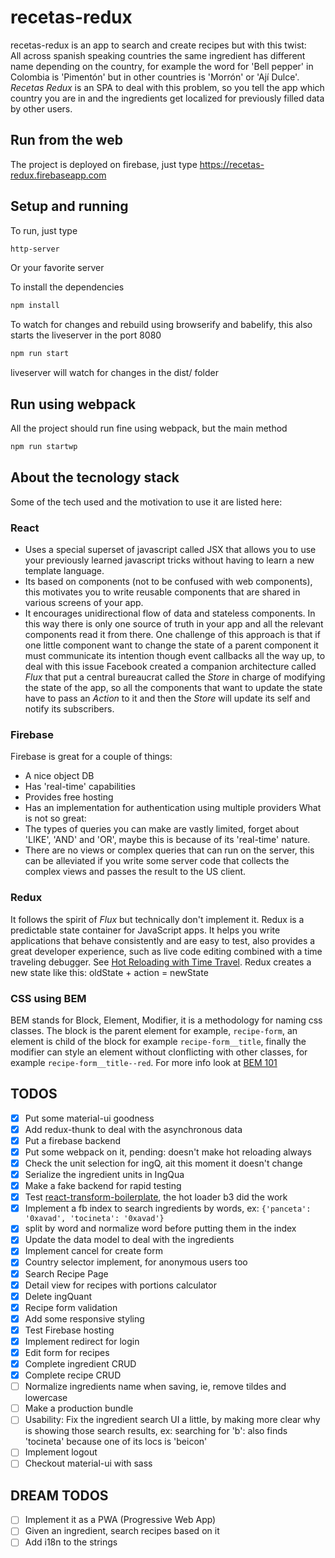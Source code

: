 
# recetas-redux

recetas-redux is an app to search and create recipes but with this twist:  
All across spanish speaking countries the same ingredient has different name depending on the country, for example the word for 'Bell pepper' in Colombia is 'Pimentón' but in other countries is 'Morrón' or 'Ají Dulce'. *Recetas Redux* is an SPA to deal with this problem, so you tell the app which country you are in and the ingredients get localized for previously filled data by other users.

## Run from the web
The project is deployed on firebase, just type
https://recetas-redux.firebaseapp.com

## Setup and running 
To run, just type 
```bash
http-server
``` 
Or your favorite server

To install the dependencies
```bash
npm install
``` 
To watch for changes and rebuild using browserify and babelify, this also starts the liveserver in the port 8080
```bash
npm run start
``` 
liveserver will watch for changes in the dist/ folder

## Run using webpack
All the project should run fine using webpack, but the main method 
```bash
npm run startwp
```

## About the tecnology stack
Some of the tech used and the motivation to use it are listed here:

### React
- Uses a special superset of javascript called JSX that allows you to use your previously learned javascript tricks without having to learn a new template language.
- Its based on components (not to be confused with web components), this motivates you to write reusable components that are shared in various screens of your app. 
- It encourages unidirectional flow of data and stateless components. In this way there is only one source of truth in your app and all the relevant components read it from there. One challenge of this approach is that if one little component want to change the state of a parent component it must communicate its intention though event callbacks all the way up, to deal with this issue Facebook created a companion architecture called *Flux* that put a central bureaucrat called the *Store* in charge of modifying the state of the app, so all the components that want to update the state have to pass an *Action* to it and then the *Store* will update its self and notify its subscribers. 

### Firebase
Firebase is great for a couple of things:
- A nice object DB
- Has 'real-time' capabilities 
- Provides free hosting
- Has an implementation for authentication using multiple providers
What is not so great:
- The types of queries you can make are vastly limited, forget about 'LIKE', 'AND' and 'OR', maybe this is because of its 'real-time' nature.
- There are no views or complex queries that can run on the server, this can be alleviated if you write some server code that collects the complex views and passes the result to the US client.

### Redux
It follows the spirit of *Flux* but technically don't implement it. Redux is a predictable state container for JavaScript apps. It helps you write applications that behave consistently and are easy to test, also provides a great developer experience, such as live code editing combined with a time traveling debugger. See [Hot Reloading with Time Travel](https://www.youtube.com/watch?v=xsSnOQynTHs).
Redux creates a new state like this: oldState + action = newState

### CSS using BEM
 BEM stands for Block, Element, Modifier, it is a methodology for naming css classes. The block is the parent element for example, ```recipe-form```, an element is child of the block for example ```recipe-form__title```, finally the modifier can style an element without clonflicting with other classes, for example ```recipe-form__title--red```. For more info look at [BEM 101](https://css-tricks.com/bem-101/)



## TODOS
- [x] Put some material-ui goodness
- [x] Add redux-thunk to deal with the asynchronous data
- [x] Put a firebase backend
- [x] Put some webpack on it, pending: doesn't make hot reloading always
- [x] Check the unit selection for ingQ, ait this moment it doesn't change
- [x] Serialize the ingredient units in IngQua
- [x] Make a fake backend for rapid testing
- [x] Test [react-transform-boilerplate](https://github.com/gaearon/react-transform-boilerplate), the hot loader b3 did the work
- [x] Implement a fb index to search ingredients by words, ex: ```{'panceta': '0xavad', 'tocineta': '0xavad'}```
- [x] split by word and normalize word before putting them in the index
- [x] Update the data model to deal with the ingredients
- [x] Implement cancel for create form
- [x] Country selector implement, for anonymous users too
- [x] Search Recipe Page 
- [x] Detail view for recipes with portions calculator
- [x] Delete ingQuant
- [x] Recipe form validation
- [x] Add some responsive styling
- [x] Test Firebase hosting
- [x] Implement redirect for login
- [x] Edit form for recipes
- [x] Complete ingredient CRUD
- [x] Complete recipe CRUD
- [ ] Normalize ingredients name when saving, ie, remove tildes and lowercase
- [ ] Make a production bundle
- [ ] Usability: Fix the ingredient search UI a little, by making more clear why is showing those search results, ex: searching for 'b': also finds 'tocineta' because one of its locs is 'beicon' 
- [ ] Implement logout
- [ ] Checkout material-ui with sass

## DREAM TODOS
- [ ] Implement it as a PWA (Progressive Web App)
- [ ] Given an ingredient, search recipes based on it
- [ ] Add i18n to the strings
